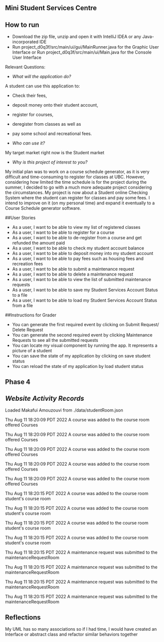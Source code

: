 

## Mini Student Services Centre

## How to run
- Download the zip file, unzip and open it with IntelliJ IDEA or any Java-incorporated IDE
-  Run project_d0q3f/src/main/ui/gui/MainRunner.java for the Graphic User Interface or Run project_d0q3f/src/main/ui/Main.java for the Console User Interface



Relevant Questions:

- *What will the application do?*

A student can use this application to:
- Check their fees, 
- deposit money onto their student account, 
- register for courses,
- deregister from classes as well as  
- pay some school and recreational fees.



- *Who can use it?*

My target market right now is the Student market

- *Why is this project of interest to you?*

My initial plan was to work on a course schedule generator, as it is very difficult and time-consuming to register for 
classes at UBC. However, considering how limited the time schedule is
for the project during the summer, I decided to go with a much more adequate project considering the circumstances. My 
project is now about a Student online Checking System where the student can register for classes and pay some fees. 
I intend to improve on it (on my personal time) and expand it eventually to a Course Schedule generator software.

##User Stories

- As a user, I want to be able to view my list of registered classes
- As a user, I want to be able to register for a course
- As a user, I want to be able to de-register from a course and get refunded the amount paid 
- As a user, I want to be able to check my student account balance
- As a user, I want to be able to deposit money into my student account
- As a user, I want to be able to pay fees such as housing fees and recreation fees
- As a user, I want to be able to submit a maintenance request
- As a user, I want to be able to delete a maintenance request
- As a user, I want to be able to view the list of submitted maintenance requests
- As a user, I want to be able to save my Student Services Account Status to a file
- As a user, I want to be able to load my Student Services Account Status from a file

##Instructions for Grader
- You can generate the first required event by clicking on Submit Request/ Delete Request
- You can generate the second required event by clicking Maintenance Requests to see all the submitted requests
- You can locate my visual component by running the app. It represents a picture of a student
- You can save the state of my application by clicking on save student status
- You can reload the state of my application by load student status

## Phase 4

## *Website Activity Records* ##

Loaded Makafui Amouzouvi from ./data/studentRoom.json

Thu Aug 11 18:20:09 PDT 2022
A course was added to the course room offered Courses

Thu Aug 11 18:20:09 PDT 2022
A course was added to the course room offered Courses

Thu Aug 11 18:20:09 PDT 2022
A course was added to the course room offered Courses

Thu Aug 11 18:20:09 PDT 2022
A course was added to the course room offered Courses

Thu Aug 11 18:20:09 PDT 2022
A course was added to the course room offered Courses

Thu Aug 11 18:20:15 PDT 2022
A course was added to the course room student's course room

Thu Aug 11 18:20:15 PDT 2022
A course was added to the course room student's course room

Thu Aug 11 18:20:15 PDT 2022
A course was added to the course room student's course room

Thu Aug 11 18:20:15 PDT 2022
A course was added to the course room student's course room

Thu Aug 11 18:20:15 PDT 2022
A maintenance request was submitted to the maintenanceRequestRoom

Thu Aug 11 18:20:15 PDT 2022
A maintenance request was submitted to the maintenanceRequestRoom

Thu Aug 11 18:20:15 PDT 2022
A maintenance request was submitted to the maintenanceRequestRoom

Thu Aug 11 18:20:15 PDT 2022
A maintenance request was submitted to the maintenanceRequestRoom


## Reflections

My UML has so many associations so if I had time, I would have created 
an Interface or abstract class and refactor similar behaviors together
